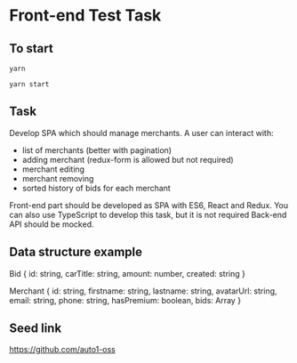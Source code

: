 # Front-end Test Task

## To start

`yarn`

`yarn start`

## Task

Develop SPA which should manage merchants. A user can interact with:
 - list of merchants (better with pagination)
 - adding merchant (redux-form is allowed but not required)
 - merchant editing
 - merchant removing
 - sorted history of bids for each merchant

Front-end part should be developed as SPA with ES6, React and Redux.
You can also use TypeScript to develop this task, but it is not required
Back-end API should be mocked.

## Data structure example
Bid {
  id: string,
  carTitle: string,
  amount: number,
  created: string
}

Merchant {
  id: string,
  firstname: string,
  lastname: string,
  avatarUrl: string,
  email: string,
  phone: string,
  hasPremium: boolean,
  bids: Array<Bid>
}

## Seed link
https://github.com/auto1-oss
